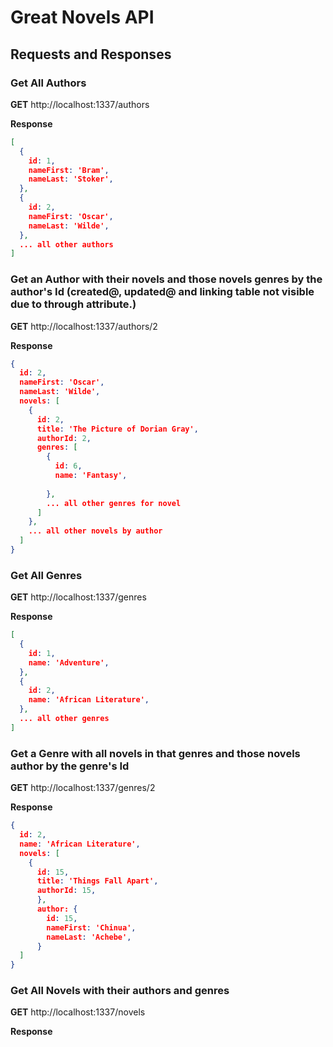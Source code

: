 # Great Novels API

## Requests and Responses

### Get All Authors

**GET** http://localhost:1337/authors

**Response**
```JSON
[
  {
    id: 1,
    nameFirst: 'Bram',
    nameLast: 'Stoker',
  },
  {
    id: 2,
    nameFirst: 'Oscar',
    nameLast: 'Wilde',
  },
  ... all other authors
]
```
### Get an Author with their novels and those novels genres by the author's Id (created@, updated@ and linking table not visible due to through attribute.)

**GET** http://localhost:1337/authors/2

**Response**
```JSON
{
  id: 2,
  nameFirst: 'Oscar',
  nameLast: 'Wilde',
  novels: [
    {
      id: 2,
      title: 'The Picture of Dorian Gray',
      authorId: 2,
      genres: [
        {
          id: 6,
          name: 'Fantasy',
          
        },
        ... all other genres for novel
      ]
    },
    ... all other novels by author
  ]
}
```

### Get All Genres

**GET** http://localhost:1337/genres

**Response**
```JSON
[
  {
    id: 1,
    name: 'Adventure',
  },
  {
    id: 2,
    name: 'African Literature',
  },
  ... all other genres
]
```
### Get a Genre with all novels in that genres and those novels author by the genre's Id

**GET** http://localhost:1337/genres/2

**Response**
```JSON
{
  id: 2,
  name: 'African Literature',
  novels: [
    {
      id: 15,
      title: 'Things Fall Apart',
      authorId: 15,
      },
      author: {
        id: 15,
        nameFirst: 'Chinua',
        nameLast: 'Achebe',
      }
  ]
}
```
### Get All Novels with their authors and genres

**GET** http://localhost:1337/novels

**Response**
```JSON